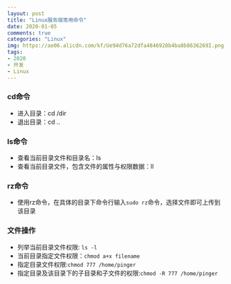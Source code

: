 ```yaml
---
layout: post
title: "Linux服务端常用命令"
date: 2020-01-05
comments: true
categories: "Linux"
img: https://ae06.alicdn.com/kf/Ue94d76a72dfa4846928b4ba8b8636269I.png
tags:
- 2020
- 开发
- Linux
---
```


### cd命令

* 进入目录：cd /dir
* 退出目录：cd ..

### ls命令

* 查看当前目录文件和目录名：ls
* 查看当前目录文件，包含文件的属性与权限数据：ll


### rz命令
* 使用rz命令，在具体的目录下命令行输入`sudo rz`命令，选择文件即可上传到该目录

### 文件操作
* 列举当前目录文件权限: `ls -l`
* 当前目录指定文件权限：`chmod a+x filename`
* 指定目录文件权限:`chmod 777 /home/pinger`
* 指定目录及该目录下的子目录和子文件的权限:`chmod -R 777 /home/pinger`
